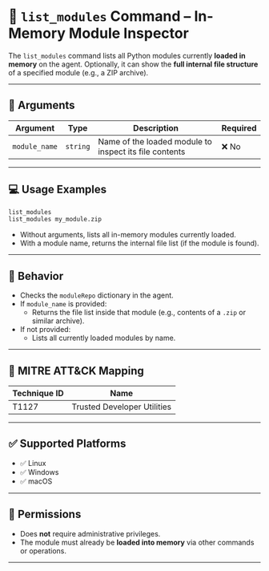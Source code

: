 # 📖 `list_modules` Command – In-Memory Module Inspector

The `list_modules` command lists all Python modules currently **loaded in memory** on the agent. Optionally, it can show the **full internal file structure** of a specified module (e.g., a ZIP archive).

---

## 🧾 Arguments

| Argument       | Type     | Description                                             | Required |
|----------------|----------|---------------------------------------------------------|----------|
| `module_name`  | `string` | Name of the loaded module to inspect its file contents | ❌ No     |

---

## 💻 Usage Examples

```bash
list_modules
list_modules my_module.zip
```

- Without arguments, lists all in-memory modules currently loaded.
- With a module name, returns the internal file list (if the module is found).

---

## 🔁 Behavior

- Checks the `moduleRepo` dictionary in the agent.
- If `module_name` is provided:
  - Returns the file list inside that module (e.g., contents of a `.zip` or similar archive).
- If not provided:
  - Lists all currently loaded modules by name.

---

## 🧩 MITRE ATT&CK Mapping

| Technique ID | Name                        |
|--------------|-----------------------------|
| T1127        | Trusted Developer Utilities |

---

## ✅ Supported Platforms

- ✅ Linux  
- ✅ Windows  
- ✅ macOS  



---

## 🔐 Permissions

- Does **not** require administrative privileges.
- The module must already be **loaded into memory** via other commands or operations.

---



